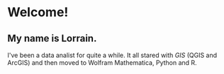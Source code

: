 

# Welcome! 
## My name is Lorrain.

I've been a data analist for quite a while. It all stared with *GIS* (QGIS and ArcGIS) and then moved to Wolfram Mathematica, Python and R.




<!---
lorgid1/lorgid1 is a ✨ special ✨ repository because its `README.md` (this file) appears on your GitHub profile.
You can click the Preview link to take a look at your changes.
--->
